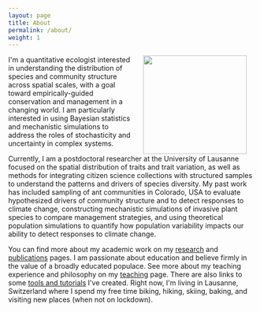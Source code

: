 ```yaml
---
layout: page
title: About
permalink: /about/
weight: 1
---
```


<img align="right" width="210" height="200" style="margin: 0px 20px" src="{{ site.url }}/assets/headshot_2.jpg">  
I'm a quantitative ecologist interested in understanding the distribution of species and community structure across spatial scales, with a goal toward empirically-guided conservation and management in a changing world. I am particularly interested in using Bayesian statistics and mechanistic simulations to address the roles of stochasticity and uncertainty in complex systems.

Currently, I am a postdoctoral researcher at the University of Lausanne focused on the spatial distribution of traits and trait variation, as well as methods for integrating citizen science collections with structured samples to understand the patterns and drivers of species diversity. My past work has included sampling of ant communities in Colorado, USA to evaluate hypothesized drivers of community structure and to detect responses to climate change, constructing mechanistic simulations of invasive plant species to compare management strategies, and using theoretical population simulations to quantify how population variability impacts our ability to detect responses to climate change. 

You can find more about my academic work on my [research](research.md) and [publications](publications.md) pages. I am passionate about education and believe firmly in the value of a broadly educated populace. See more about my teaching experience and philosophy on my [teaching](teaching.md) page. There are also links to some [tools and tutorials](tools.md) I've created. Right now, I'm living in Lausanne, Switzerland where I spend my free time biking, hiking, skiing, baking, and visiting new places (when not on lockdown).
